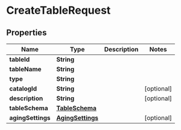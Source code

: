 

# CreateTableRequest


## Properties

| Name | Type | Description | Notes |
|------------ | ------------- | ------------- | -------------|
|**tableId** | **String** |  |  |
|**tableName** | **String** |  |  |
|**type** | **String** |  |  |
|**catalogId** | **String** |  |  [optional] |
|**description** | **String** |  |  [optional] |
|**tableSchema** | [**TableSchema**](TableSchema.md) |  |  |
|**agingSettings** | [**AgingSettings**](AgingSettings.md) |  |  [optional] |



